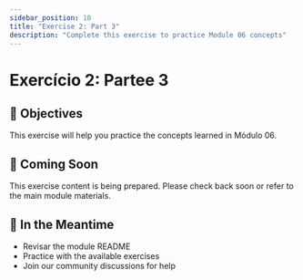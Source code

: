 ```yaml
---
sidebar_position: 10
title: "Exercise 2: Part 3"
description: "Complete this exercise to practice Module 06 concepts"
---
```


# Exercício 2: Partee 3

## 🎯 Objectives

This exercise will help you practice the concepts learned in Módulo 06.

## 📝 Coming Soon

This exercise content is being prepared. Please check back soon or refer to the main module materials.

## 🚀 In the Meantime

- Revisar the module README
- Practice with the available exercises
- Join our community discussions for help
